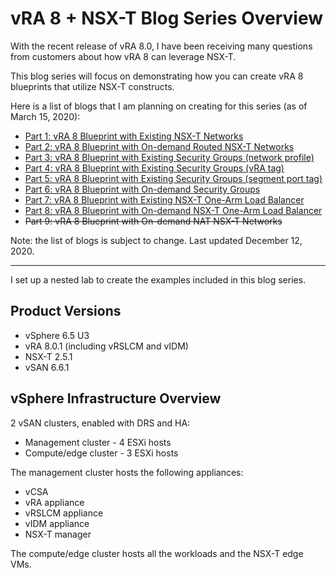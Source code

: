 # vRA 8 + NSX-T Blog Series Overview


With the recent release of vRA 8.0, I have been receiving many questions from customers about how vRA 8 can leverage NSX-T. 

This blog series will focus on demonstrating how you can create vRA 8 blueprints that utilize NSX-T constructs. 

Here is a list of blogs that I am planning on creating for this series (as of March 15, 2020):
* [Part 1: vRA 8 Blueprint with Existing NSX-T Networks][part1-link]
* [Part 2: vRA 8 Blueprint with On-demand Routed NSX-T Networks][part2-link]
* [Part 3: vRA 8 Blueprint with Existing Security Groups (network profile)][part3-link]
* [Part 4: vRA 8 Blueprint with Existing Security Groups (vRA tag)][part4-link]
* [Part 5: vRA 8 Blueprint with Existing Security Groups (segment port tag)][part5-link]
* [Part 6: vRA 8 Blueprint with On-demand Security Groups][part6-link]
* [Part 7: vRA 8 Blueprint with Existing NSX-T One-Arm Load Balancer][part7-link]
* [Part 8: vRA 8 Blueprint with On-demand NSX-T One-Arm Load Balancer][part8-link]
* ~~Part 9: vRA 8 Blueprint with On-demand NAT NSX-T Networks~~

Note: the list of blogs is subject to change. Last updated December 12, 2020.

<hr>

I set up a nested lab to create the examples included in this blog series.

## Product Versions
* vSphere 6.5 U3
* vRA 8.0.1 (including vRSLCM and vIDM)
* NSX-T 2.5.1
* vSAN 6.6.1

## vSphere Infrastructure Overview
2 vSAN clusters, enabled with DRS and HA:
* Management cluster - 4 ESXi hosts
* Compute/edge cluster - 3 ESXi hosts

The management cluster hosts the following appliances:
  * vCSA 
  * vRA appliance
  * vRSLCM appliance 
  * vIDM appliance 
  * NSX-T manager

The compute/edge cluster hosts all the workloads and the NSX-T edge VMs.



[part1-link]: https://288clouds.com/2020-03-13-vra8-blueprint-nsxt-existing-network.html
[part2-link]: https://288clouds.com/2020-03-16-vra8-blueprint-nsxt-on-demand-routed-network.html
[part3-link]: https://288clouds.com/2020-03-18-vra8-nsxt-existing-security-group-using-network-profile.html
[part4-link]: https://288clouds.com/2020-03-19-vra8-nsxt-existing-security-group-using-vra-tags.html
[part5-link]: https://288clouds.com/2020-03-20-vra8-nsxt-existing-security-group-using-segment-port-tags.html
[part6-link]: https://288clouds.com/2020-03-23-vra8-nsxt-on-demand-security-group.html
[part7-link]: https://288clouds.com/2020-07-20-vracloud-nsxt-existing-one-arm-load-balancer.html
[part8-link]: https://288clouds.com/2020-07-22-vracloud-nsxt-on-demand-one-arm-load-balancer.html
